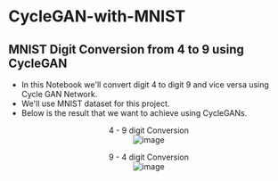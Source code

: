 # CycleGAN-with-MNIST

## MNIST Digit Conversion from 4 to 9 using CycleGAN

* In this Notebook we'll convert digit 4 to digit 9 and vice versa using Cycle GAN Network.
* We'll use MNIST dataset for this project.
* Below is the result that we want to achieve using CycleGANs.

<center>

4 - 9 digit Conversion
<br>
![image](https://user-images.githubusercontent.com/62944847/159576241-0d9e9f4b-94c2-44f4-a803-5854b7c9b142.png)

</center>


<center>

9 - 4 digit Conversion
<br>
![image](https://user-images.githubusercontent.com/62944847/159576343-38e6e61d-3348-4d0c-a4a7-a3d28caebdb1.png)

  
</center>
